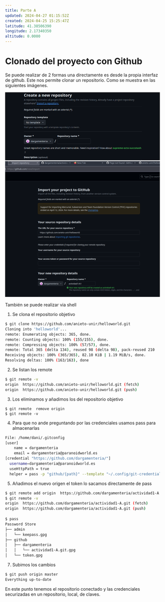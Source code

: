 ```yaml
---
title: Parte A
updated: 2024-04-27 01:15:52Z
created: 2024-04-25 15:25:47Z
latitude: 41.38506390
longitude: 2.17340350
altitude: 0.0000
---
```


# Clonado del proyecto con Github

Se puede realizar de 2 formas una directamente es desde la propia interfaz de github. Este nos permite clonar un repositorio. Como se muestra en las siguientes imágenes.

![c05e5142b82599250a9de7f208d183c0.png](_resources/c05e5142b82599250a9de7f208d183c0.png)  
![97396fad71ba47fe81b6ba4e128c364c.png](_resources/97396fad71ba47fe81b6ba4e128c364c.png)

También se puede realizar via shell

1.  Se clona el repositorio objetivo

```bash
$ git clone https://github.com/anieto-unir/helloworld.git
Cloning into 'helloworld'...
remote: Enumerating objects: 365, done.
remote: Counting objects: 100% (155/155), done.
remote: Compressing objects: 100% (57/57), done.
remote: Total 365 (delta 134), reused 98 (delta 98), pack-reused 210
Receiving objects: 100% (365/365), 82.10 KiB | 1.19 MiB/s, done.
Resolving deltas: 100% (163/163), done
```

2.  Se listan los remote

```bash
$ git remote -v
origin	https://github.com/anieto-unir/helloworld.git (fetch)
origin	https://github.com/anieto-unir/helloworld.git (push)
```

3.  Los eliminamos y añadimos los del repositorio objetivo

```
$ git remote  remove origin
$ git remote -v

```

4.  Para que no ande preguntando por las credenciales usamos pass para almacenarlas

```bash
File: /home/dani/.gitconfig
[user]
    name = dargamenteria
    email = dargamenteria@paranoidworld.es
[credential "https://github.com/dargamenteria/"]
  username=dargamenteria@paranoidworld.es
  useHttpPath = true
  helper = pass -p "github/{path}" --template "~/.config/git-credential-pass/github.dargamenteria.template"
```

5.  Añadimos el nuevo origen el token lo sacamos directamente de pass

```bash
$ git remote add origin  https://github.com/dargamenteria/actividad1-A.git
$ git remote -v
origin	https://github.com/dargamenteria/actividad1-A.git (fetch)
origin	https://github.com/dargamenteria/actividad1-A.git (push)

$ pass
Password Store
├── admin
│   └── keepass.gpg
├── github
│   ├── dargamenteria
│   │   └── actividad1-A.git.gpg
│   └── token.gpg

```

7.  Subimos los cambios

```bash
$ git push origin master
Everything up-to-date
```

En este punto tenemos el repositorio conectado y las credenciales securizadas en un repositorio, local, de claves.